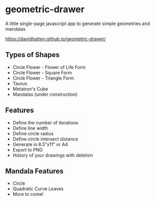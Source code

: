 # geometric-drawer
A little single-page javascript app to generate simple geometries and mandalas

https://davidhatten.github.io/geometric-drawer/

## Types of Shapes
* Circle Flower - Flower of Life Form
* Circle Flower - Square Form
* Circle Flower - Triangle Form
* Taurus
* Metatron's Cube
* Mandalas (under construction)

## Features
* Define the number of iterations
* Define line width
* Define circle radius
* Define circle intersect distance
* Generate in 8.5"x11" or A4
* Export to PNG
* History of your drawings with deletion

## Mandala Features
* Circle
* Quadratic Curve Leaves
* More to come!
